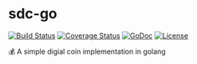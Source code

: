 # sdc-go
[![Build Status](https://travis-ci.org/DavidCai1993/sdc-go.svg?branch=master)](https://travis-ci.org/DavidCai1993/sdc-go)
[![Coverage Status](https://coveralls.io/repos/github/DavidCai1993/sdc-go/badge.svg?branch=master)](https://coveralls.io/github/DavidCai1993/sdc-go?branch=master)
[![GoDoc](http://img.shields.io/badge/go-documentation-blue.svg?style=flat-square)](http://godoc.org/github.com/DavidCai1993/sdc-go)
[![License](http://img.shields.io/badge/license-mit-blue.svg?style=flat-square)](https://raw.githubusercontent.com/DavidCai1993/sdc-go/master/LICENSE)

💰 A simple digial coin implementation in golang
